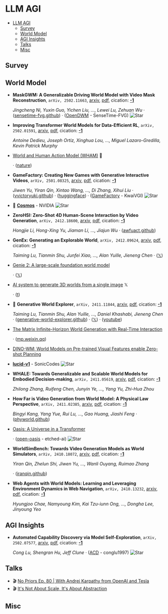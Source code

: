 # LLM AGI

- [LLM AGI](#llm-agi) 
  - [Survey](#survey)
  - [World Model](#world-model)
  - [AGI Insights](#agi-insights)
  - [Talks](#talks)
  - [Misc](#misc)


## Survey


## World Model

- **MaskGWM: A Generalizable Driving World Model with Video Mask
  Reconstruction**, `arXiv, 2502.11663`, [arxiv](http://arxiv.org/abs/2502.11663v1), [pdf](http://arxiv.org/pdf/2502.11663v1.pdf), cication: [**-1**](None) 

	 *Jingcheng Ni, Yuxin Guo, Yichen Liu, ..., Lewei Lu, Zehuan Wu* · ([sensetime-fvg.github](https://sensetime-fvg.github.io/MaskGWM)) · ([OpenDWM](https://github.com/SenseTime-FVG/OpenDWM) - SenseTime-FVG) ![Star](https://img.shields.io/github/stars/SenseTime-FVG/OpenDWM.svg?style=social&label=Star)
- **Improving Transformer World Models for Data-Efficient RL**, `arXiv, 2502.01591`, [arxiv](http://arxiv.org/abs/2502.01591v1), [pdf](http://arxiv.org/pdf/2502.01591v1.pdf), cication: [**-1**](None) 

	 *Antoine Dedieu, Joseph Ortiz, Xinghua Lou, ..., Miguel Lazaro-Gredilla, Kevin Patrick Murphy*
- [World and Human Action Model (WHAM)](https://huggingface.co/microsoft/wham)  🤗 

	 · ([nature](https://www.nature.com/articles/s41586-025-08600-3))
- **GameFactory: Creating New Games with Generative Interactive Videos**, `arXiv, 2501.08325`, [arxiv](http://arxiv.org/abs/2501.08325v1), [pdf](http://arxiv.org/pdf/2501.08325v1.pdf), cication: [**-1**](None) 

	 *Jiwen Yu, Yiran Qin, Xintao Wang, ..., Di Zhang, Xihui Liu* · ([vvictoryuki.github](https://vvictoryuki.github.io/gamefactory/)) · ([huggingface](https://huggingface.co/datasets/KwaiVGI/GameFactory-Dataset)) · ([GameFactory](https://github.com/KwaiVGI/GameFactory) - KwaiVGI) ![Star](https://img.shields.io/github/stars/KwaiVGI/GameFactory.svg?style=social&label=Star)
- 🌟 [**Cosmos**](https://github.com/NVIDIA/Cosmos) - NVIDIA ![Star](https://img.shields.io/github/stars/NVIDIA/Cosmos.svg?style=social&label=Star) 
- **ZeroHSI: Zero-Shot 4D Human-Scene Interaction by Video Generation**, `arXiv, 2412.18600`, [arxiv](http://arxiv.org/abs/2412.18600v1), [pdf](http://arxiv.org/pdf/2412.18600v1.pdf), cication: [**-1**](None) 

	 *Hongjie Li, Hong-Xing Yu, Jiaman Li, ..., Jiajun Wu* · ([awfuact.github](https://awfuact.github.io/zerohsi/))
- **GenEx: Generating an Explorable World**, `arXiv, 2412.09624`, [arxiv](http://arxiv.org/abs/2412.09624v3), [pdf](http://arxiv.org/pdf/2412.09624v3.pdf), cication: [**-1**](None) 

	 *Taiming Lu, Tianmin Shu, Junfei Xiao, ..., Alan Yuille, Jieneng Chen* · ([𝕏](https://x.com/jieneng_chen/status/1868521544252830072?s=46&t=0K8BJ9zWR0CDK56td_JoRg))
- [Genie 2: A large-scale foundation world model](https://deepmind.google/discover/blog/genie-2-a-large-scale-foundation-world-model/) 

	 · ([𝕏](https://x.com/GoogleDeepMind/status/1864367798132039836))
- [AI system to generate 3D worlds from a single image](https://x.com/theworldlabs/status/1863617989549109328)  𝕏 

	 · ([t](https://t.co/ASD6ZHMwxI))
- 🌟 **Generative World Explorer**, `arXiv, 2411.11844`, [arxiv](http://arxiv.org/abs/2411.11844v2), [pdf](http://arxiv.org/pdf/2411.11844v2.pdf), cication: [**-1**](None) 

	 *Taiming Lu, Tianmin Shu, Alan Yuille, ..., Daniel Khashabi, Jieneng Chen* · ([generative-world-explorer.github](https://generative-world-explorer.github.io/)) · ([𝕏](https://x.com/jieneng_chen/status/1858754157697790210)) · ([youtube](https://www.youtube.com/watch?v=_1YMpI-oHWU&ab_channel=JienengChen))
- [The Matrix        Infinite-Horizon World Generation with Real-Time Interaction](https://thematrix1999.github.io/) 

	 · ([mp.weixin.qq](https://mp.weixin.qq.com/s?__biz=MzIzNjc1NzUzMw==&mid=2247760141&idx=4&sn=f6e815d57fcb6df68d7dfa2e9e7fedb0&chksm=e991229bca440619bccda5fdddf49c2ce501162db94bd203cdf32666ad56fc4318f5b1b0d8e7&scene=0&xtrack=1))
- [DINO-WM: World Models on Pre-trained                                   Visual Features enable Zero-shot Planning](https://dino-wm.github.io/) 
- [**lucid-v1**](https://github.com/SonicCodes/lucid-v1) - SonicCodes ![Star](https://img.shields.io/github/stars/SonicCodes/lucid-v1.svg?style=social&label=Star) 
- **WHALE: Towards Generalizable and Scalable World Models for Embodied 
  Decision-making**, `arXiv, 2411.05619`, [arxiv](http://arxiv.org/abs/2411.05619v1), [pdf](http://arxiv.org/pdf/2411.05619v1.pdf), cication: [**-1**](None) 

	 *Zhilong Zhang, Ruifeng Chen, Junyin Ye, ..., Yang Yu, Zhi-Hua Zhou*
- **How Far is Video Generation from World Model: A Physical Law Perspective**, `arXiv, 2411.02385`, [arxiv](http://arxiv.org/abs/2411.02385v1), [pdf](http://arxiv.org/pdf/2411.02385v1.pdf), cication: [**-1**](None) 

	 *Bingyi Kang, Yang Yue, Rui Lu, ..., Gao Huang, Jiashi Feng* · ([phyworld.github](https://phyworld.github.io/))
- [Oasis: A Universe in a Transformer](https://oasis-model.github.io/) 

	 · ([open-oasis](https://github.com/etched-ai/open-oasis) - etched-ai) ![Star](https://img.shields.io/github/stars/etched-ai/open-oasis.svg?style=social&label=Star)
- **WorldSimBench: Towards Video Generation Models as World Simulators**, `arXiv, 2410.18072`, [arxiv](http://arxiv.org/abs/2410.18072v1), [pdf](http://arxiv.org/pdf/2410.18072v1.pdf), cication: [**-1**](None) 

	 *Yiran Qin, Zhelun Shi, Jiwen Yu, ..., Wanli Ouyang, Ruimao Zhang*

	 · ([iranqin.github](https://iranqin.github.io/WorldSimBench.github.io))
- **Web Agents with World Models: Learning and Leveraging Environment 
  Dynamics in Web Navigation**, `arXiv, 2410.13232`, [arxiv](http://arxiv.org/abs/2410.13232v1), [pdf](http://arxiv.org/pdf/2410.13232v1.pdf), cication: [**-1**](None)

	 *Hyungjoo Chae, Namyoung Kim, Kai Tzu-iunn Ong, ..., Dongha Lee, Jinyoung Yeo*

## AGI Insights

- **Automated Capability Discovery via Model Self-Exploration**, `arXiv, 2502.07577`, [arxiv](http://arxiv.org/abs/2502.07577v2), [pdf](http://arxiv.org/pdf/2502.07577v2.pdf), cication: [**-1**](None) 

	 *Cong Lu, Shengran Hu, Jeff Clune* · ([ACD](https://github.com/conglu1997/ACD?tab=readme-ov-file) - conglu1997) ![Star](https://img.shields.io/github/stars/conglu1997/ACD.svg?style=social&label=Star)

## Talks

- :clapper: [No Priors Ep. 80 | With Andrej Karpathy from OpenAI and Tesla](https://www.youtube.com/) 
- :clapper: [It's Not About Scale, It's About Abstraction](https://www.youtube.com/watch?v=s7_NlkBwdj8) 

## Misc